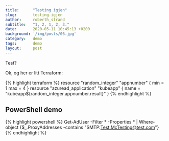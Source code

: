 ```yaml
---
title:      "Testing igjen"
slug:       testing-igjen
author:     roberth_strand
subtitle:   "1, 2, 1, 2, 3."
date:       2020-05-11 10:45:13 +0200
background: '/img/posts/06.jpg'
category:   demo
tags:       demo
layout:     post
---
```

Test?

Ok, og her er litt Terraform:

{% highlight terraform %}
resource "random_integer" "appnumber" {
    min = 1
    max = 4
}
resource "azuread_application" "kubeapp" {
    name = "kubeapp${random_integer.appnumber.result}"
}
{% endhighlight %}

## PowerShell demo

{% highlight powershell %}
Get-AdUser -Filter * -Properties * | Where-object {$_.ProxyAddresses -contains "SMTP:Test.McTesting@test.com"}
{% endhighlight %}